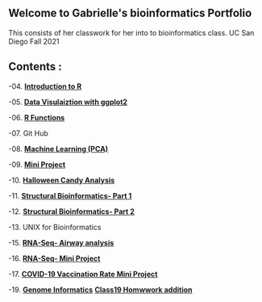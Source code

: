 ## Welcome to Gabrielle's bioinformatics Portfolio 

This consists of her classwork for her into to bioinformatics class. UC San Diego Fall 2021

## Contents : 

-04. [**Introduction to R**](https://github.com/gabriellemeza/bggn213/blob/main/Class04/Class04.pdf)

-05. [**Data Visulaiztion with ggplot2**](https://github.com/gabriellemeza/bggn213/blob/main/Class05/Class05.pdf)

-06. [**R Functions**](https://github.com/gabriellemeza/bggn213/blob/main/Class06/Class06.pdf)

-07. Git Hub

-08. [**Machine Learning (PCA)**](https://github.com/gabriellemeza/bggn213/blob/main/Class08/Class08.md)

-09. [**Mini Project**](https://github.com/gabriellemeza/bggn213/blob/main/Class09_mini_project/Class09_mini_project.md)

-10. [**Halloween Candy Analysis**](https://github.com/gabriellemeza/bggn213/blob/main/Class09_mini_project/Class10_CandyProject.md)

-11. [**Structural Bioinformatics- Part 1**](https://github.com/gabriellemeza/bggn213/blob/main/Class11/Class11.md)

-12. [**Structural Bioinformatics- Part 2**](https://github.com/gabriellemeza/bggn213/blob/main/Class11/Class11_Continued.md)

-13. UNIX for Bioinformatics

-15. [**RNA-Seq- Airway analysis**](https://github.com/gabriellemeza/bggn213/blob/main/Class15/Class15.md)

-16. [**RNA-Seq- Mini Project**](https://github.com/gabriellemeza/bggn213/blob/main/Class16_Miniproject/Class16_MiniProject.md)

-17. [**COVID-19 Vaccination Rate Mini Project**](https://github.com/gabriellemeza/bggn213/blob/main/Class17/Class17_Vax.md)

-19. [**Genome Informatics**](https://github.com/gabriellemeza/bggn213/blob/main/Class19/Class19.md)
[**Class19 Homwwork addition**](https://github.com/gabriellemeza/bggn213/blob/main/Class19/Class19_HW.md)






